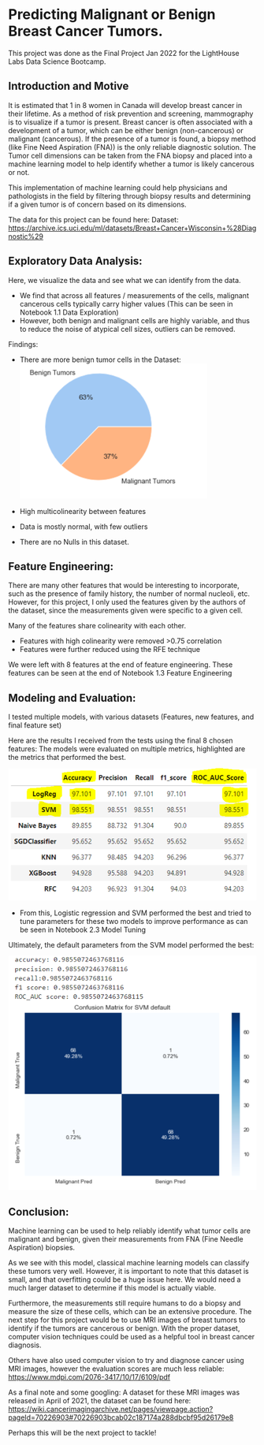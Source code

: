 # Predicting Malignant or Benign Breast Cancer Tumors.
This project was done as the Final Project Jan 2022 for the LightHouse Labs Data Science Bootcamp. 

## Introduction and Motive 
It is estimated that 1 in 8 women in Canada will develop breast cancer in their lifetime. 
As a method of risk prevention and screening, mammography is to visualize if a tumor is present. Breast cancer is often associated with a development of a tumor, which can be either benign (non-cancerous) or malignant (cancerous). If the presence of a tumor is found, a biopsy method (like Fine Need Aspiration (FNA)) is the only reliable diagnostic solution. The Tumor cell dimensions can be taken from the FNA biopsy and placed into a machine learning model to help identify whether a tumor is likely cancerous or not. 

This implementation of machine learning could help physicians and pathologists in the field by filtering through biopsy results and determining if a given tumor is of concern based on its dimensions. 

The data for this project can be found here:
Dataset: https://archive.ics.uci.edu/ml/datasets/Breast+Cancer+Wisconsin+%28Diagnostic%29

## Exploratory Data Analysis: 
Here, we visualize the data and see what we can identify from the data. 
  - We find that across all features / measurements of the cells, malignant cancerous cells typically carry higher values (This can be seen in Notebook 1.1 Data Exploration) 
  - However, both benign and malignant cells are highly variable, and thus to reduce the noise of atypical cell sizes, outliers can be removed. 
 
Findings: 
  - There are more benign tumor cells in the Dataset:
![alt text](https://github.com/brianl2/BrCancer_LHL_final/blob/main/data/imbalance.PNG)

  - High multicolinearity between features
  - Data is mostly normal, with few outliers
  - There are no Nulls in this dataset.

## Feature Engineering:
There are many other features that would be interesting to incorporate, such as the presence of family history, the number of normal nucleoli, etc.
However, for this project, I only used the features given by the authors of the dataset, since the measurements given were specific to a given cell. 

Many of the features share colinearity with each other.
  - Features with high colinearity were removed >0.75 correlation 
  - Features were further reduced using the RFE technique 

We were left with 8 features at the end of feature engineering.
These features can be seen at the end of Notebook 1.3 Feature Engineering

## Modeling and Evaluation:
I tested multiple models, with various datasets (Features, new features, and final feature set) 

Here are the results I received from the tests using the final 8 chosen features:
The models were evaluated on multiple metrics, highlighted are the metrics that performed the best.

![alt text](https://github.com/brianl2/BrCancer_LHL_final/blob/main/data/Baseline_models.PNG)

- From this, Logistic regression and SVM performed the best and tried to tune parameters for these two models to improve performance as can be seen in Notebook 2.3 Model Tuning

Ultimately, the default parameters from the SVM model performed the best:

![alt text](https://github.com/brianl2/BrCancer_LHL_final/blob/main/data/best_model.PNG)

## Conclusion:
Machine learning can be used to help reliably identify what tumor cells are malignant and benign, given their measurements from FNA (Fine Needle Aspiration) biopsies. 

As we see with this model, classical machine learning models can classify these tumors very well. However, it is important to note that this dataset is small, and that overfitting could be a huge issue here. We would need a much larger dataset to determine if this model is actually viable. 

Furthermore, the measurements still require humans to do a biopsy and measure the size of these cells, which can be an extensive procedure. The next step for this project would be to use MRI images of breast tumors to identify if the tumors are cancerous or benign. With the proper dataset, computer vision techniques could be used as a helpful tool in breast cancer diagnosis. 

Others have also used computer vision to try and diagnose cancer using MRI images, however the evaluation scores are much less reliable:
https://www.mdpi.com/2076-3417/10/17/6109/pdf

As a final note and some googling:
A dataset for these MRI images was released in April of 2021, the dataset can be found here:
https://wiki.cancerimagingarchive.net/pages/viewpage.action?pageId=70226903#70226903bcab02c187174a288dbcbf95d26179e8

Perhaps this will be the next project to tackle!




